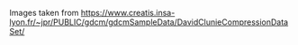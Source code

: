 Images taken from https://www.creatis.insa-lyon.fr/~jpr/PUBLIC/gdcm/gdcmSampleData/DavidClunieCompressionDataSet/